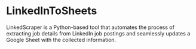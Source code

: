 # LinkedInToSheets
 LinkedScraper is a Python-based tool that automates the process of extracting job details from LinkedIn job postings and seamlessly updates a Google Sheet with the collected information.
